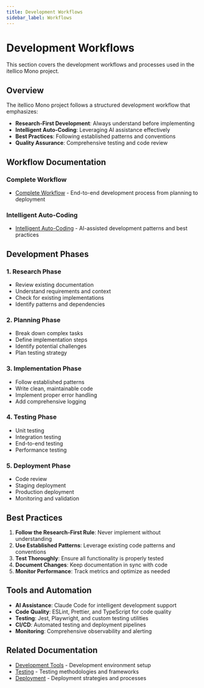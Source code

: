 ```yaml
---
title: Development Workflows
sidebar_label: Workflows
---
```


# Development Workflows

This section covers the development workflows and processes used in the itellico Mono project.

## Overview

The itellico Mono project follows a structured development workflow that emphasizes:

- **Research-First Development**: Always understand before implementing
- **Intelligent Auto-Coding**: Leveraging AI assistance effectively
- **Best Practices**: Following established patterns and conventions
- **Quality Assurance**: Comprehensive testing and code review

## Workflow Documentation

### Complete Workflow
- [Complete Workflow](./complete-workflow) - End-to-end development process from planning to deployment

### Intelligent Auto-Coding
- [Intelligent Auto-Coding](./intelligent-auto-coding) - AI-assisted development patterns and best practices

## Development Phases

### 1. Research Phase
- Review existing documentation
- Understand requirements and context
- Check for existing implementations
- Identify patterns and dependencies

### 2. Planning Phase
- Break down complex tasks
- Define implementation steps
- Identify potential challenges
- Plan testing strategy

### 3. Implementation Phase
- Follow established patterns
- Write clean, maintainable code
- Implement proper error handling
- Add comprehensive logging

### 4. Testing Phase
- Unit testing
- Integration testing
- End-to-end testing
- Performance testing

### 5. Deployment Phase
- Code review
- Staging deployment
- Production deployment
- Monitoring and validation

## Best Practices

1. **Follow the Research-First Rule**: Never implement without understanding
2. **Use Established Patterns**: Leverage existing code patterns and conventions
3. **Test Thoroughly**: Ensure all functionality is properly tested
4. **Document Changes**: Keep documentation in sync with code
5. **Monitor Performance**: Track metrics and optimize as needed

## Tools and Automation

- **AI Assistance**: Claude Code for intelligent development support
- **Code Quality**: ESLint, Prettier, and TypeScript for code quality
- **Testing**: Jest, Playwright, and custom testing utilities
- **CI/CD**: Automated testing and deployment pipelines
- **Monitoring**: Comprehensive observability and alerting

## Related Documentation

- [Development Tools](../tools/) - Development environment setup
- [Testing](../testing/) - Testing methodologies and frameworks
- [Deployment](../deployment/) - Deployment strategies and processes